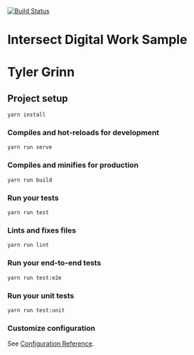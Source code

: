 [![Build Status](https://travis-ci.org/tylergrinn/intersect-digital-work-sample.svg?branch=master)](https://travis-ci.org/tylergrinn/intersect-digital-work-sample)

# Intersect Digital Work Sample

# Tyler Grinn

## Project setup
```
yarn install
```

### Compiles and hot-reloads for development
```
yarn run serve
```

### Compiles and minifies for production
```
yarn run build
```

### Run your tests
```
yarn run test
```

### Lints and fixes files
```
yarn run lint
```

### Run your end-to-end tests
```
yarn run test:e2e
```

### Run your unit tests
```
yarn run test:unit
```

### Customize configuration
See [Configuration Reference](https://cli.vuejs.org/config/).
